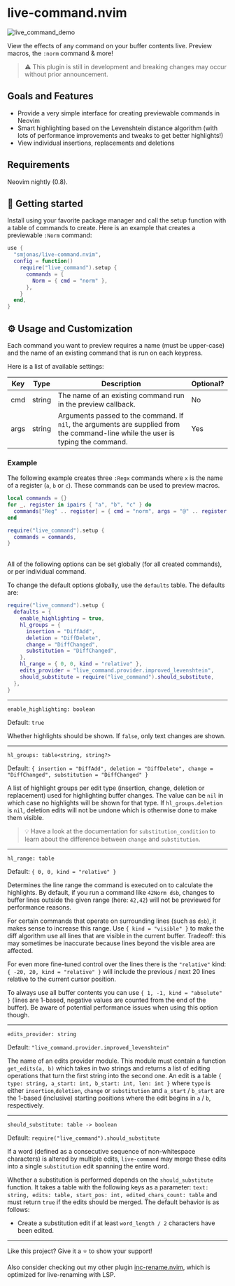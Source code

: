 # live-command.nvim

![live_command_demo](https://user-images.githubusercontent.com/40792180/179546128-ad49096e-7301-4929-9b24-2b08996bdff2.gif)

View the effects of any command on your buffer contents live. Preview macros, the `:norm` command & more!

> :warning: This plugin is still in development and breaking changes may occur without prior announcement.

## Goals and Features
- Provide a very simple interface for creating previewable commands in Neovim
- Smart highlighting based on the Levenshtein distance algorithm (with lots of performance
  improvements and tweaks to get better highlights!)
- View individual insertions, replacements and deletions

## Requirements
Neovim nightly (0.8).

## :rocket: Getting started
Install using your favorite package manager and call the setup function with a table of
commands to create. Here is an example that creates a previewable `:Norm` command:
```lua
use {
  "smjonas/live-command.nvim",
  config = function()
    require("live_command").setup {
      commands = {
        Norm = { cmd = "norm" },
      },
    }
  end,
}
```

## :gear: Usage and Customization
Each command you want to preview requires a name (must be upper-case) and the name of
an existing command that is run on each keypress.

Here is a list of available settings:

| Key         | Type     | Description                                                                                                                                | Optional? |
| ----------- | -------- | ------------------------------------------------------------------------------------------------------------------------------------------ | --------- |
| cmd         | string   | The name of an existing command run in the preview callback.                                                                               | No        |
| args        | string   | Arguments passed to the command. If `nil`, the arguments are supplied from the command-line while the user is typing the command.   | Yes       |

### Example
The following example creates three `:Regx` commands where `x` is the name of a register (`a`, `b` or `c`).
These commands can be used to preview macros.
```lua
local commands = {}
for _, register in ipairs { "a", "b", "c" } do
  commands["Reg" .. register] = { cmd = "norm", args = "@" .. register }
end

require("live_command").setup {
  commands = commands,
}
```
\
All of the following options can be set globally (for all created commands), or per individual command.

To change the default options globally, use the `defaults` table. The defaults are:

```lua
require("live_command").setup {
  defaults = {
    enable_highlighting = true,
    hl_groups = {
      insertion = "DiffAdd",
      deletion = "DiffDelete",
      change = "DiffChanged",
      substitution = "DiffChanged",
    },
    hl_range = { 0, 0, kind = "relative" },
    edits_provider = "live_command.provider.improved_levenshtein",
    should_substitute = require("live_command").should_substitute,
  },
}
```

---

`enable_highlighting: boolean`

Default: `true`

Whether highlights should be shown. If `false`, only text changes are shown.

---

`hl_groups: table<string, string?>`

Default: `{ insertion = "DiffAdd", deletion = "DiffDelete", change = "DiffChanged", substitution = "DiffChanged" }`

A list of highlight groups per edit type (insertion, change, deletion or replacement) used for highlighting buffer changes.
The value can be `nil` in which case no highlights will be shown for that type. If `hl_groups.deletion` is `nil`,
deletion edits will not be undone which is otherwise done to make them visible.

> :bulb: Have a look at the documentation for `substitution_condition` to learn about the difference between `change` and `substitution`.

---

`hl_range: table`

Default: `{ 0, 0, kind = "relative" }`

Determines the line range the command is executed on to calculate the highlights.
By default, if you run a command like `42Norm dsb`, changes to buffer lines outside the
given range (here: `42,42`) will not be previewed for performance reasons.

For certain commands that operate on surrounding lines (such as `dsb`),
it makes sense to increase this range. Use `{ kind = "visible" }` to make the diff
algorithm use all lines that are visible in the current buffer. Tradeoff: this may sometimes be inaccurate
because lines beyond the visible area are affected.

For even more fine-tuned control over the lines there is the `"relative"` kind:
`{ -20, 20, kind = "relative" }` will include the previous / next 20 lines relative to the current
cursor position.

To always use all buffer contents you can use `{ 1, -1, kind = "absolute" }`
(lines are 1-based, negative values are counted from the end of the buffer).
Be aware of potential performance issues when using this option though.

---

`edits_provider: string`

Default: `"live_command.provider.improved_levenshtein"`

The name of an edits provider module. This module must contain a function
`get_edits(a, b)` which takes in two strings and returns a list of editing operations
that turn the first string into the second one.
An edit is a table `{ type: string, a_start: int, b_start: int, len: int }`
where `type` is either `insertion`,`deletion`, `change`  or `substitution`
and `a_start` / `b_start` are the 1-based (inclusive) starting positions where
the edit begins in `a` / `b`, respectively.

---

`should_substitute: table -> boolean`

Default: `require("live_command").should_substitute`

If a word (defined as a consecutive sequence of non-whitespace characters) is altered by multiple edits,
`live-command` may merge these edits into a single `substitution` edit spanning the entire word.

Whether a substitution is performed depends on the `should_substitute` function. It takes a table with the following keys as a parameter:
`text: string, edits: table, start_pos: int, edited_chars_count: table` and must return `true` if the edits should be merged.
The default behavior is as follows:
- Create a substitution edit if at least `word_length / 2` characters have been edited.

---

Like this project? Give it a :star: to show your support!

Also consider checking out my other plugin [inc-rename.nvim](https://github.com/smjonas/inc-rename.nvim),
which is optimized for live-renaming with LSP.

